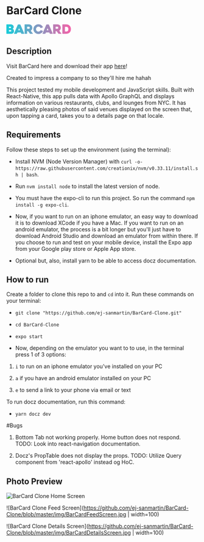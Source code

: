 # BarCard Clone


![BarCard Logo](https://github.com/ej-sanmartin/BarCard-Clone/blob/master/assets/images/barcard.png)


## Description
Visit BarCard here and download their app [here](https://www.barcard.co/)!

Created to impress a company to so they'll hire me hahah

This project tested my mobile development and JavaScript skills. Built with React-Native, this app pulls data with Apollo
GraphQL and displays information on various restaurants, clubs, and lounges from NYC. It has aesthetically pleasing photos
of said venues displayed on the screen that, upon tapping a card, takes you to a details page on that locale.


## Requirements
Follow these steps to set up the environment (using the terminal):

- Install NVM (Node Version Manager) with `curl -o- https://raw.githubusercontent.com/creationix/nvm/v0.33.11/install.sh | bash`.

- Run `nvm install node` to install the latest version of node.

- You must have the expo-cli to run this project. So run the command `npm install -g expo-cli`.

- Now, if you want to run on an iphone emulator, an easy way to download it is to download XCode if you have a Mac.
If you want to run on an android emulator, the process is a bit longer but you'll just have to download Android Studio
and download an emulator from within there. If you choose to run and test on your mobile device, install the Expo app
from your Google play store or Apple App store.

- Optional but, also, install yarn to be able to access docz documentation.


## How to run
Create a folder to clone this repo to and `cd` into it. Run these commands on your terminal:

- `git clone "https://github.com/ej-sanmartin/BarCard-Clone.git"`

- `cd BarCard-Clone`

- `expo start`

- Now, depending on the emulator you want to to use, in the terminal press 1 of 3 options:

1. `i` to run on an iphone emulator you've installed on your PC

2. `a` if you have an android emulator installed on your PC

3. `e` to send a link to your phone via email or text


To run docz documentation, run this command:

- `yarn docz dev`


#Bugs
1. Bottom Tab not working properly. Home button does not respond. TODO: Look into react-navigation documentation.

2. Docz's PropTable does not display the props. TODO: Utilize Query component from 'react-apollo' instead og HoC.


## Photo Preview

<img alt="BarCard Clone Home Screen" href="https://github.com/ej-sanmartin/BarCard-Clone/blob/master/img/BarCardHomeScreen.jpg" width=100) />

![BarCard Clone Feed Screen](https://github.com/ej-sanmartin/BarCard-Clone/blob/master/img/BarCardFeedScreen.jpg | width=100)

![BarCard Clone Details Screen](https://github.com/ej-sanmartin/BarCard-Clone/blob/master/img/BarCardDetailsScreen.jpg | width=100)
